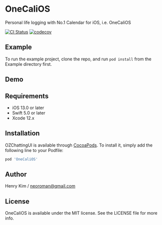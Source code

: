 # OneCaliOS
Personal life logging with No.1 Calendar for iOS, i.e. OneCaliOS

[![CI Status](https://www.travis-ci.com/neoroman/onecalios.svg?branch=main)](https://www.travis-ci.com/github/neoroman/onecalios)
[![codecov](https://codecov.io/gh/neoroman/onecalios/branch/main/graph/badge.svg?token=SV3KFCAXG4)](https://codecov.io/gh/neoroman/onecalios)
<!-- 
[![Version](https://img.shields.io/cocoapods/v/OneCaliOS.svg?style=flat)](https://cocoapods.org/pods/OneCaliOS)
[![License](https://img.shields.io/cocoapods/l/OneCaliOS.svg?style=flat)](https://cocoapods.org/pods/OneCaliOS)
[![Platform](https://img.shields.io/cocoapods/p/OneCaliOS.svg?style=flat)](https://cocoapods.org/pods/OneCaliOS))
-->

## Example

To run the example project, clone the repo, and run `pod install` from the Example directory first.


## Demo
<!--
[![Demo](https://github.com/neoroman/OneCaliOS/blob/master/Demo/demo-OneCaliOS.gif?raw=true)](https://github.com/neoroman/OneCaliOS/blob/master/Demo/demo-OneCaliOS.gif?raw=true)
-->


## Requirements
- iOS 13.0 or later
- Swift 5.0 or later
- Xcode 12.x

## Installation

OZChattingUI is available through [CocoaPods](https://cocoapods.org). To install
it, simply add the following line to your Podfile:

```ruby
pod 'OneCaliOS'
```

## Author

Henry Kim /  neoroman@gmail.com 

## License

OneCaliOS is available under the MIT license. See the LICENSE file for more info.
